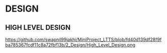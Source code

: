 # DESIGN

## HIGH LEVEL DESIGN
https://github.com/swapnil99jakhi/MiniProject_LTTS/blob/fd40d139df28f9fba785367fcdf11c8a72fbf13b/2_Design/High_Level_Design.png

